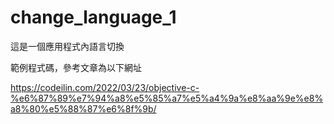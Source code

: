 # change_language_1

這是一個應用程式內語言切換

範例程式碼，參考文章為以下網址

https://codeilin.com/2022/03/23/objective-c-%e6%87%89%e7%94%a8%e5%85%a7%e5%a4%9a%e8%aa%9e%e8%a8%80%e5%88%87%e6%8f%9b/
